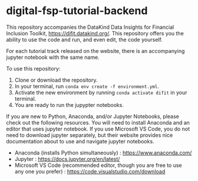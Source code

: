 # digital-fsp-tutorial-backend

This repository accompanies the DataKind Data Insights for Financial Inclusion Toolkit, https://difit.datakind.org/. This repository offers you the ability to use the code and run, and even edit, the code yourself. 

For each tutorial track released on the website, there is an accompanying jupyter notebook with the same name. 

To use this repository:
1. Clone or download the repository. 
2. In your terminal, run ```conda env create -f environment.yml```.
3. Activate the new environment by running ```conda activate difit``` in your terminal.
4. You are ready to run the jupypter notebooks. 


If you are new to Python, Anaconda, and/or Jupyter Notebooks, please check out the following resources. You will need to install Anaconda and an editor that uses jupyter notebook. If you use Microsoft VS Code, you do not need to download jupyter separately, but their website provides nice documentation about to use and navigate jupyter notebooks. 
- Anaconda (installs Python simultaneously) : https://www.anaconda.com/
- Jupyter : https://docs.jupyter.org/en/latest/
- Microsoft VS Code (recommended editor, though you are free to use any one you prefer) : https://code.visualstudio.com/download


